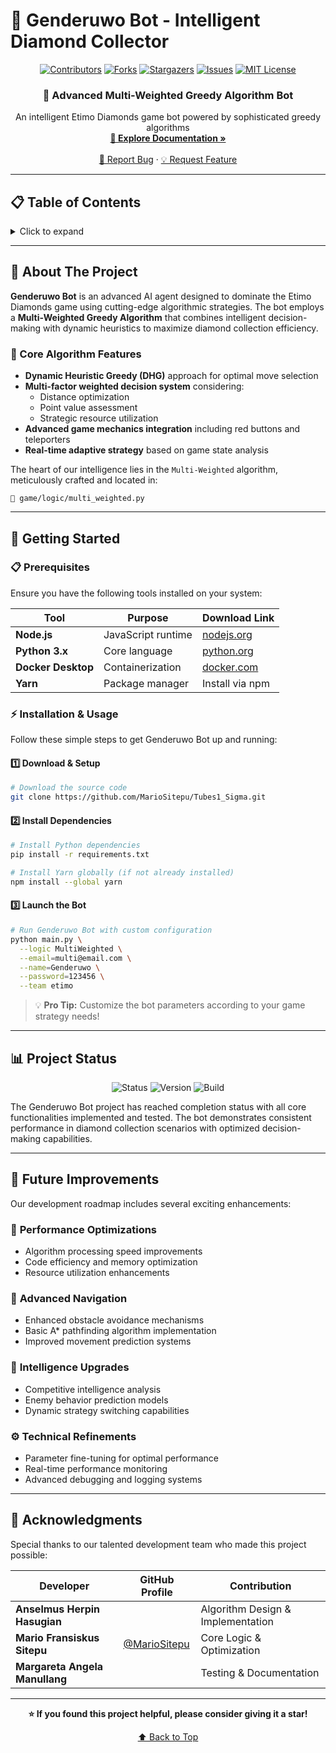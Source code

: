 # 🤖 Genderuwo Bot - Intelligent Diamond Collector

<div align="center">
  
[![Contributors][contributors-shield]][contributors-url]
[![Forks][forks-shield]][forks-url]
[![Stargazers][stars-shield]][stars-url]
[![Issues][issues-shield]][issues-url]
[![MIT License][license-shield]][license-url]

</div>

<div align="center">
  <h3>🎯 Advanced Multi-Weighted Greedy Algorithm Bot</h3>
  <p>
    An intelligent Etimo Diamonds game bot powered by sophisticated greedy algorithms
    <br />
    <a href="https://github.com/MarioSitepu/Tubes1_Sigma"><strong>📖 Explore Documentation »</strong></a>
    <br />
    <br />
    <a href="https://github.com/MarioSitepu/Tubes1_Sigma/issues">🐛 Report Bug</a>
    ·
    <a href="https://github.com/MarioSitepu/Tubes1_Sigma/issues">💡 Request Feature</a>
  </p>
</div>

---

## 📋 Table of Contents

<details>
  <summary>Click to expand</summary>
  
  1. [🎯 About The Project](#about-the-project)
  2. [🚀 Getting Started](#getting-started)
     - [📋 Prerequisites](#prerequisites)
     - [⚡ Installation & Usage](#installation--usage)
  3. [📊 Project Status](#project-status)
  4. [🔧 Future Improvements](#future-improvements)
  5. [🙏 Acknowledgments](#acknowledgments)
  
</details>

---

## 🎯 About The Project

**Genderuwo Bot** is an advanced AI agent designed to dominate the Etimo Diamonds game using cutting-edge algorithmic strategies. The bot employs a **Multi-Weighted Greedy Algorithm** that combines intelligent decision-making with dynamic heuristics to maximize diamond collection efficiency.

### 🧠 Core Algorithm Features

- **Dynamic Heuristic Greedy (DHG)** approach for optimal move selection
- **Multi-factor weighted decision system** considering:
  - Distance optimization
  - Point value assessment  
  - Strategic resource utilization
- **Advanced game mechanics integration** including red buttons and teleporters
- **Real-time adaptive strategy** based on game state analysis

The heart of our intelligence lies in the `Multi-Weighted` algorithm, meticulously crafted and located in:
```
📁 game/logic/multi_weighted.py
```

---

## 🚀 Getting Started

### 📋 Prerequisites

Ensure you have the following tools installed on your system:

| Tool | Purpose | Download Link |
|------|---------|---------------|
| **Node.js** | JavaScript runtime | [nodejs.org](https://nodejs.org/en) |
| **Python 3.x** | Core language | [python.org](https://python.org) |
| **Docker Desktop** | Containerization | [docker.com](https://www.docker.com/products/docker-desktop/) |
| **Yarn** | Package manager | Install via npm |

### ⚡ Installation & Usage

Follow these simple steps to get Genderuwo Bot up and running:

#### 1️⃣ **Download & Setup**
```bash
# Download the source code
git clone https://github.com/MarioSitepu/Tubes1_Sigma.git
```

#### 2️⃣ **Install Dependencies**
```bash
# Install Python dependencies
pip install -r requirements.txt

# Install Yarn globally (if not already installed)
npm install --global yarn
```

#### 3️⃣ **Launch the Bot**
```bash
# Run Genderuwo Bot with custom configuration
python main.py \
  --logic MultiWeighted \
  --email=multi@email.com \
  --name=Genderuwo \
  --password=123456 \
  --team etimo
```

> 💡 **Pro Tip:** Customize the bot parameters according to your game strategy needs!

---

## 📊 Project Status

<div align="center">
  
![Status](https://img.shields.io/badge/Status-✅%20Complete-brightgreen?style=for-the-badge)
![Version](https://img.shields.io/badge/Version-1.0.1-blue?style=for-the-badge)
![Build](https://img.shields.io/badge/Build-Stable-success?style=for-the-badge)

</div>

The Genderuwo Bot project has reached completion status with all core functionalities implemented and tested. The bot demonstrates consistent performance in diamond collection scenarios with optimized decision-making capabilities.

---

## 🔧 Future Improvements

Our development roadmap includes several exciting enhancements:

### 🎯 **Performance Optimizations**
- Algorithm processing speed improvements
- Code efficiency and memory optimization
- Resource utilization enhancements

### 🧭 **Advanced Navigation**
- Enhanced obstacle avoidance mechanisms
- Basic A* pathfinding algorithm implementation
- Improved movement prediction systems

### 🤖 **Intelligence Upgrades**
- Competitive intelligence analysis
- Enemy behavior prediction models
- Dynamic strategy switching capabilities

### ⚙️ **Technical Refinements**
- Parameter fine-tuning for optimal performance
- Real-time performance monitoring
- Advanced debugging and logging systems

---

## 🙏 Acknowledgments

Special thanks to our talented development team who made this project possible:

<div align="center">

| Developer | GitHub Profile | Contribution |
|-----------|----------------|--------------|
| **Anselmus Herpin Hasugian** |  | Algorithm Design & Implementation |
| **Mario Fransiskus Sitepu** | [@MarioSitepu](https://github.com/MarioSitepu) | Core Logic & Optimization |
| **Margareta Angela Manullang** |  | Testing & Documentation |

</div>

---

<div align="center">
  
**⭐ If you found this project helpful, please consider giving it a star!**

[⬆️ Back to Top](#-genderuwo-bot---intelligent-diamond-collector)

</div>

<!-- MARKDOWN LINKS & IMAGES -->
[contributors-shield]: https://img.shields.io/github/contributors/MarioSitepu/Tubes1_Sigma.svg?style=for-the-badge
[contributors-url]: https://github.com/MarioSitepu/Tubes1_Sigma/graphs/contributors
[forks-shield]: https://img.shields.io/github/forks/MarioSitepu/Tubes1_Sigma.svg?style=for-the-badge
[forks-url]: https://github.com/MarioSitepu/Tubes1_Sigma/network/members
[stars-shield]: https://img.shields.io/github/stars/MarioSitepu/Tubes1_Sigma.svg?style=for-the-badge
[stars-url]: https://github.com/MarioSitepu/Tubes1_Sigma/stargazers
[issues-shield]: https://img.shields.io/github/issues/MarioSitepu/Tubes1_Sigma.svg?style=for-the-badge
[issues-url]: https://github.com/MarioSitepu/Tubes1_Sigma/issues
[license-shield]: https://img.shields.io/github/license/MarioSitepu/Tubes1_Sigma.svg?style=for-the-badge
[license-url]: https://github.com/MarioSitepu/Tubes1_Sigma/blob/master/LICENSE

